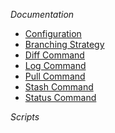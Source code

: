 
*Documentation*
- [Configuration](docs/configuration.md)
- [Branching Strategy](docs/branching_strategy.md)
- [Diff Command](docs/diff_command.md)
- [Log Command](docs/log_command.md)
- [Pull Command](docs/pull_command.md)
- [Stash Command](docs/stash_command.md)
- [Status Command](docs/status_command.md)

*Scripts*
